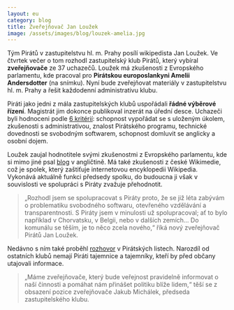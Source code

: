 ```yaml
---
layout: eu
category: blog
title: Zveřejňovač Jan Loužek
image: /assets/images/blog/louzek-amelia.jpg
---
```


Tým Pirátů v zastupitelstvu hl. m. Prahy posílí wikipedista Jan Loužek. Ve čtvrtek večer o tom rozhodl zastupitelský klub Pirátů, který vybíral **zveřejňovače** ze 37 uchazečů. Loužek má zkušenosti z Evropského parlamentu, kde pracoval pro **Pirátskou europoslankyni Amelii Andersdotter** (na snímku). Nyní bude zveřejňovat materiály v zastupitelstvu hl. m. Prahy a řešit každodenní administrativu klubu.

Piráti jako jedni z mála zastupitelských klubů uspořádali **řádné výběrové řízení**. Magistrát jim dokonce publikoval inzerát na úřední desce. Uchazeči byli hodnoceni podle [6 kritérií]: schopnost vypořádat se s uloženým úkolem, zkušenosti s administrativou, znalost Pirátského programu, technické dovednosti se svobodným softwarem, schopnost domluvit se anglicky a osobní dojem.

Loužek zaujal hodnotitele svými zkušenostmi z Evropského parlamentu, kde si mimo jiné psal [blog] v angličtině. Má také zkušenosti z české Wikimedie, což je spolek, který zaštiťuje internetovou encyklopedii Wikipedia. Vykonává aktuálně funkci předsedy spolku, do budoucna ji však v souvislosti ve spolupráci s Piráty zvažuje přehodnotit.

> „Rozhodl jsem se spolupracovat s Piráty proto, že se již léta zabývám o problematiku svobodného softwaru, otevřeného vzdělávání a transparentnosti. S Piráty jsem v minulosti už spolupracoval; ať to bylo například v Chorvatsku, v Belgii, nebo v dalších zemích... Do komunálu se těším, je to něco zcela nového,“ říká nový zveřejňovač Pirátů Jan Loužek. 

Nedávno s ním také proběhl [rozhovor] v Pirátských listech. Narozdíl od ostatních klubů nemají Piráti tajemnice a tajemníky, kteří by před občany utajovali informace. 

> „Máme zveřejňovače, který bude veřejnost pravidelně informovat o naší činnosti a pomáhat nám přinášet politiku blíže lidem,“ těší se z obsazení pozice zveřejňovače Jakub Michálek, předseda zastupitelského klubu.

[6 kritérií]: https://github.com/pirati-cz/KlubPraha/blob/master/vyberka/zverejnovac/kriteria.md#v%C3%BDsledky-hodnocen%C3%AD
[blog]: https://ameliaandersdotter.eu/author/jan-louzek
[rozhovor]: http://www.piratskelisty.cz/clanek-1285-rozhovor-s-janem-louzkem-o-piratske-stazi-v-bruselu
